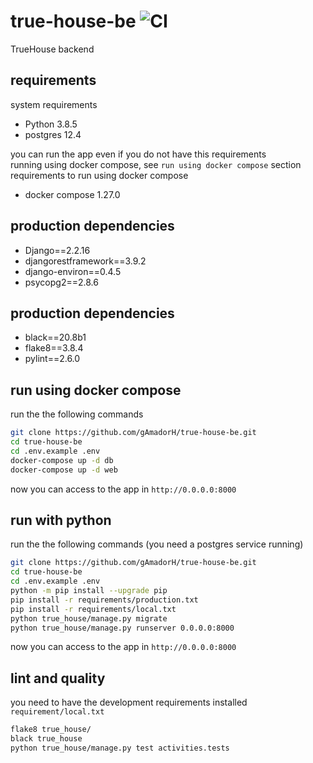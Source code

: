 # true-house-be ![CI](https://github.com/gAmadorH/true-house-be/workflows/deploy/badge.svg?branch=main)

TrueHouse backend

## requirements

system requirements

* Python 3.8.5
* postgres 12.4

you can run the app even if you do not have this requirements  
running using docker compose, see `run using docker compose` section  
requirements to run using docker compose

* docker compose 1.27.0

## production dependencies

* Django==2.2.16
* djangorestframework==3.9.2
* django-environ==0.4.5
* psycopg2==2.8.6

## production dependencies

* black==20.8b1
* flake8==3.8.4
* pylint==2.6.0

## run using docker compose

run the the following commands

```bash
git clone https://github.com/gAmadorH/true-house-be.git
cd true-house-be
cd .env.example .env
docker-compose up -d db
docker-compose up -d web
```

now you can access to the app in `http://0.0.0.0:8000`

## run with python

run the the following commands (you need a postgres service running)

```bash
git clone https://github.com/gAmadorH/true-house-be.git
cd true-house-be
cd .env.example .env
python -m pip install --upgrade pip
pip install -r requirements/production.txt
pip install -r requirements/local.txt
python true_house/manage.py migrate
python true_house/manage.py runserver 0.0.0.0:8000
```

now you can access to the app in `http://0.0.0.0:8000`

## lint and quality

you need to have the development requirements installed  
`requirement/local.txt`

```bash
flake8 true_house/
black true_house
python true_house/manage.py test activities.tests
```
